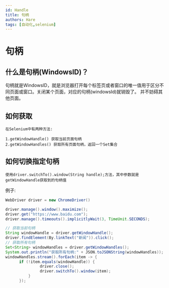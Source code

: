 ```yaml
---
id: Handle
title: 句柄
authors: Hare
tags: [自动化,selenium]
---
```


# 句柄

## 什么是句柄(WindowsID)？

句柄就是WindowsID，就是浏览器打开每个标签页或者窗口的唯一值用于区分不同页面或窗口。关闭某个页面，对应的句柄(windowsId)就销毁了。
并不妨碍其他页面。

## 如何获取

~~~
在Selenium中有两种方法:

1.getWindowHandle() 获取当前页面句柄
2.getWindowHandles() 获取所有页面句柄，返回一个Set集合
~~~

## 如何切换指定句柄

~~~
使用driver.switchTo().window(String handle);方法，其中参数就是getWindowHandle获取到的句柄值
~~~

例子: 

~~~java
WebDriver driver = new ChromeDriver()

driver.manage().window().maximize();
driver.get("https://www.baidu.com");
driver.manage().timeouts().implicitlyWait(3, TimeUnit.SECONDS);

// 获取当前句柄
String windowHandle = driver.getWindowHandle();
driver.findElement(By.linkText("新闻")).click();
// 获取所有句柄
Set<String> windowHandles = driver.getWindowHandles();
System.out.println("获取所有句柄:" + JSON.toJSONString(windowHandles));
windowHandles.stream().forEach(item -> {
      if (!item.equals(windowHandle)) {
               driver.close();
               driver.switchTo().window(item);
          }
      });
~~~

